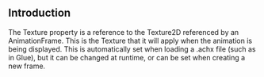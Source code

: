 ## Introduction

The Texture property is a reference to the Texture2D referenced by an AnimationFrame. This is the Texture that it will apply when the animation is being displayed. This is automatically set when loading a .achx file (such as in Glue), but it can be changed at runtime, or can be set when creating a new frame.
